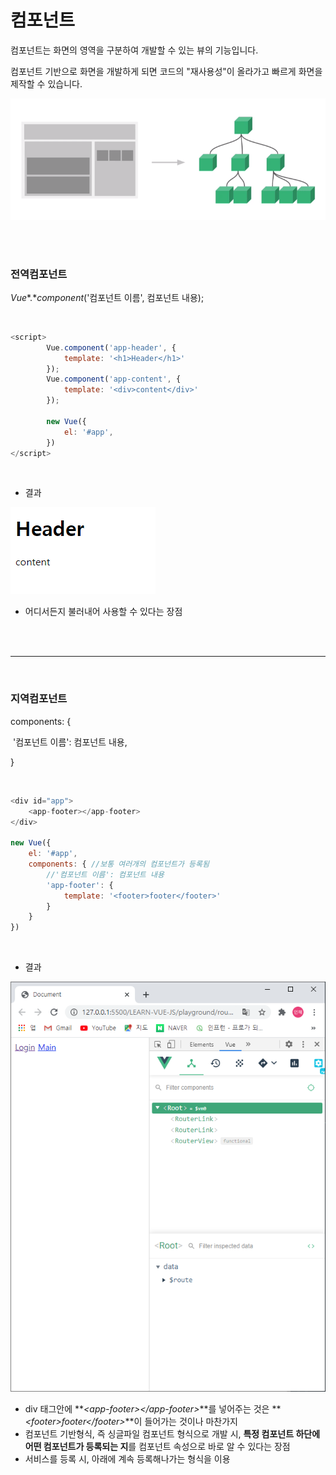 # 컴포넌트

컴포넌트는 화면의 영역을 구분하여 개발할 수 있는 뷰의 기능입니다.

컴포넌트 기반으로 화면을 개발하게 되면 코드의 "재사용성"이 올라가고 빠르게 화면을 제작할 수 있습니다.

<img src="./캡처7.PNG" alt="캡처7" />

<br><br>

### 전역컴포넌트

*Vue**.**component*('컴포넌트 이름', 컴포넌트 내용);

<br>

```javascript
<script>
        Vue.component('app-header', {
            template: '<h1>Header</h1>'
        });
        Vue.component('app-content', {
            template: '<div>content</div>'
        });

        new Vue({
            el: '#app',
        })
</script>
```

<br>

+ 결과

<img src="./캡처8.PNG" alt="캡처8" />

<br>

+ 어디서든지 불러내어 사용할 수 있다는 장점

<br><br>

-----

<br>

### 지역컴포넌트

components: {

​        '컴포넌트 이름': 컴포넌트 내용,

 }

<br>

```javascript
<div id="app">
    <app-footer></app-footer>
</div>

new Vue({
	el: '#app',
	components: { //보통 여러개의 컴포넌트가 등록됨
		//'컴포넌트 이름': 컴포넌트 내용
		'app-footer': {
			template: '<footer>footer</footer>'
		}
	}
})
```

<br>

+ 결과

<img src="./캡처19.PNG" alt="캡처9" />
<br>

+ div 태그안에 **_\<app-footer>\</app-footer>_**를 넣어주는 것은 **_\<footer>footer\</footer>_**이 들어가는 것이나 마찬가지
+ 컴포넌트 기반형식, 즉 싱글파일 컴포넌트 형식으로 개발 시, **특정 컴포넌트 하단에 어떤 컴포넌트가 등록되는 지**를 컴포넌트 속성으로 바로 알 수 있다는 장점
+ 서비스를 등록 시, 아래에 계속 등록해나가는 형식을 이용



